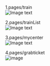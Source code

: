 1.pages/train<br>
![Image text](https://github.com/liangpeiyi/weApp/blob/master/app-images/12306-%E7%81%AB%E8%BD%A6%E7%A5%A8%E7%95%8C%E9%9D%A2.png?raw=true)

2.pages/trainList<br>
![Image text](https://github.com/liangpeiyi/weApp/blob/master/app-images/12306-%E7%81%AB%E8%BD%A6%E7%A5%A8%E5%88%97%E8%A1%A8.png?raw=true)

3.pages/mycenter<br>
![Image text](https://github.com/liangpeiyi/weApp/blob/master/app-images/12306-%E4%B8%AA%E4%BA%BA%E4%B8%AD%E5%BF%83%E7%95%8C%E9%9D%A2.png?raw=true)

4.pages/grabticket<br>
![image](https://github.com/liangpeiyi/weApp/blob/master/app-images/12306-%E6%8A%A2%E7%A5%A8%E7%95%8C%E9%9D%A2.png?raw=true)
